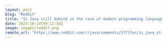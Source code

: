 ```yaml
---
layout: post
blog: "Reddit"
title: "Is Java still behind in the race of modern programming languages?"
date: 2023-10-14T09:12:58Z
image: images/reddit.png
remote_url: "https://www.reddit.com/r/java/comments/177lfxn/is_java_still_behind_in_the_race_of_modern/"
---
```

